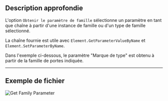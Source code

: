 ## Description approfondie
L'option `Obtenir le paramètre de famille` sélectionne un paramètre en tant que chaîne à partir d'une instance de famille ou d'un type de famille sélectionné.

La chaîne fournie est utile avec `Element.GetParameterValueByName` et `Element.SetParameterByName`.

Dans l'exemple ci-dessous, le paramètre "Marque de type" est obtenu à partir de la famille de portes indiquée.
___
## Exemple de fichier

![Get Family Parameter](./DSRevitNodesUI.FamilyInstanceParameters_img.jpg)
